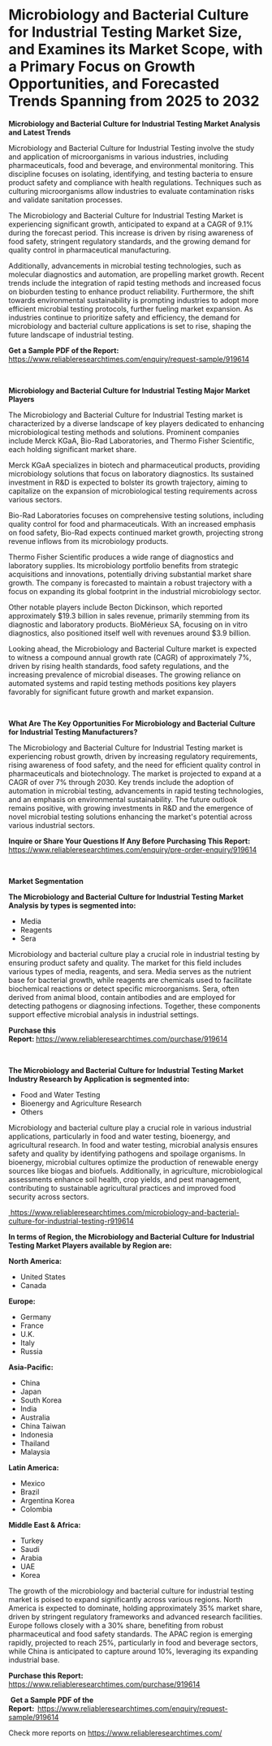 <p><h1>Microbiology and Bacterial Culture for Industrial Testing Market Size, and Examines its Market Scope, with a Primary Focus on Growth Opportunities, and Forecasted Trends Spanning from 2025 to 2032</h1></p><p><strong>Microbiology and Bacterial Culture for Industrial Testing Market Analysis and Latest Trends</strong></p>
<p><p>Microbiology and Bacterial Culture for Industrial Testing involve the study and application of microorganisms in various industries, including pharmaceuticals, food and beverage, and environmental monitoring. This discipline focuses on isolating, identifying, and testing bacteria to ensure product safety and compliance with health regulations. Techniques such as culturing microorganisms allow industries to evaluate contamination risks and validate sanitation processes.</p><p>The Microbiology and Bacterial Culture for Industrial Testing Market is experiencing significant growth, anticipated to expand at a CAGR of 9.1% during the forecast period. This increase is driven by rising awareness of food safety, stringent regulatory standards, and the growing demand for quality control in pharmaceutical manufacturing. </p><p>Additionally, advancements in microbial testing technologies, such as molecular diagnostics and automation, are propelling market growth. Recent trends include the integration of rapid testing methods and increased focus on bioburden testing to enhance product reliability. Furthermore, the shift towards environmental sustainability is prompting industries to adopt more efficient microbial testing protocols, further fueling market expansion. As industries continue to prioritize safety and efficiency, the demand for microbiology and bacterial culture applications is set to rise, shaping the future landscape of industrial testing.</p></p>
<p><strong>Get a Sample PDF of the Report:&nbsp;</strong> <a href="https://www.reliableresearchtimes.com/enquiry/request-sample/919614?utm_campaign=3258&utm_medium=2&utm_source=Github&utm_content=ia&utm_term=07032025&utm_id=microbiology-and-bacterial-culture-for-industrial-testing">https://www.reliableresearchtimes.com/enquiry/request-sample/919614</a></p>
<p>&nbsp;</p>
<p><strong>Microbiology and Bacterial Culture for Industrial Testing Major Market Players</strong></p>
<p><p>The Microbiology and Bacterial Culture for Industrial Testing market is characterized by a diverse landscape of key players dedicated to enhancing microbiological testing methods and solutions. Prominent companies include Merck KGaA, Bio-Rad Laboratories, and Thermo Fisher Scientific, each holding significant market share. </p><p>Merck KGaA specializes in biotech and pharmaceutical products, providing microbiology solutions that focus on laboratory diagnostics. Its sustained investment in R&D is expected to bolster its growth trajectory, aiming to capitalize on the expansion of microbiological testing requirements across various sectors.</p><p>Bio-Rad Laboratories focuses on comprehensive testing solutions, including quality control for food and pharmaceuticals. With an increased emphasis on food safety, Bio-Rad expects continued market growth, projecting strong revenue inflows from its microbiology products.</p><p>Thermo Fisher Scientific produces a wide range of diagnostics and laboratory supplies. Its microbiology portfolio benefits from strategic acquisitions and innovations, potentially driving substantial market share growth. The company is forecasted to maintain a robust trajectory with a focus on expanding its global footprint in the industrial microbiology sector.</p><p>Other notable players include Becton Dickinson, which reported approximately $19.3 billion in sales revenue, primarily stemming from its diagnostic and laboratory products. BioMérieux SA, focusing on in vitro diagnostics, also positioned itself well with revenues around $3.9 billion.</p><p>Looking ahead, the Microbiology and Bacterial Culture market is expected to witness a compound annual growth rate (CAGR) of approximately 7%, driven by rising health standards, food safety regulations, and the increasing prevalence of microbial diseases. The growing reliance on automated systems and rapid testing methods positions key players favorably for significant future growth and market expansion.</p></p>
<p>&nbsp;</p>
<p><strong>What Are The Key Opportunities For Microbiology and Bacterial Culture for Industrial Testing Manufacturers?</strong></p>
<p><p>The Microbiology and Bacterial Culture for Industrial Testing market is experiencing robust growth, driven by increasing regulatory requirements, rising awareness of food safety, and the need for efficient quality control in pharmaceuticals and biotechnology. The market is projected to expand at a CAGR of over 7% through 2030. Key trends include the adoption of automation in microbial testing, advancements in rapid testing technologies, and an emphasis on environmental sustainability. The future outlook remains positive, with growing investments in R&D and the emergence of novel microbial testing solutions enhancing the market's potential across various industrial sectors.</p></p>
<p><strong>Inquire or Share Your Questions If Any Before Purchasing This Report:</strong> <a href="https://www.reliableresearchtimes.com/enquiry/pre-order-enquiry/919614?utm_campaign=3258&utm_medium=2&utm_source=Github&utm_content=ia&utm_term=07032025&utm_id=microbiology-and-bacterial-culture-for-industrial-testing">https://www.reliableresearchtimes.com/enquiry/pre-order-enquiry/919614</a></p>
<p>&nbsp;</p>
<p><strong>Market Segmentation</strong></p>
<p><strong>The Microbiology and Bacterial Culture for Industrial Testing Market Analysis by types is segmented into:</strong></p>
<p><ul><li>Media</li><li>Reagents</li><li>Sera</li></ul></p>
<p><p>Microbiology and bacterial culture play a crucial role in industrial testing by ensuring product safety and quality. The market for this field includes various types of media, reagents, and sera. Media serves as the nutrient base for bacterial growth, while reagents are chemicals used to facilitate biochemical reactions or detect specific microorganisms. Sera, often derived from animal blood, contain antibodies and are employed for detecting pathogens or diagnosing infections. Together, these components support effective microbial analysis in industrial settings.</p></p>
<p><strong>Purchase this Report:&nbsp;</strong><a href="https://www.reliableresearchtimes.com/purchase/919614?utm_campaign=3258&utm_medium=2&utm_source=Github&utm_content=ia&utm_term=07032025&utm_id=microbiology-and-bacterial-culture-for-industrial-testing">https://www.reliableresearchtimes.com/purchase/919614</a></p>
<p>&nbsp;</p>
<p><strong>The Microbiology and Bacterial Culture for Industrial Testing Market Industry Research by Application is segmented into:</strong></p>
<p><ul><li>Food and Water Testing</li><li>Bioenergy and Agriculture Research</li><li>Others</li></ul></p>
<p><p>Microbiology and bacterial culture play a crucial role in various industrial applications, particularly in food and water testing, bioenergy, and agricultural research. In food and water testing, microbial analysis ensures safety and quality by identifying pathogens and spoilage organisms. In bioenergy, microbial cultures optimize the production of renewable energy sources like biogas and biofuels. Additionally, in agriculture, microbiological assessments enhance soil health, crop yields, and pest management, contributing to sustainable agricultural practices and improved food security across sectors.</p></p>
<p><a href="https://www.reliableresearchtimes.com/microbiology-and-bacterial-culture-for-industrial-testing-r919614?utm_campaign=3258&utm_medium=2&utm_source=Github&utm_content=ia&utm_term=07032025&utm_id=microbiology-and-bacterial-culture-for-industrial-testing">&nbsp;https://www.reliableresearchtimes.com/microbiology-and-bacterial-culture-for-industrial-testing-r919614</a></p>
<p><strong>In terms of Region, the Microbiology and Bacterial Culture for Industrial Testing Market Players available by Region are:</strong></p>
<p>
    <p> <strong> North America: </strong>
        <ul>
            <li>United States</li>
            <li>Canada</li>
        </ul>
        </p> 
    <p> <strong> Europe: </strong>
        <ul>
            <li>Germany</li>
            <li>France</li>
            <li>U.K.</li>
            <li>Italy</li>
            <li>Russia</li>
        </ul>
        </p> 
    <p> <strong> Asia-Pacific: </strong>
        <ul>
            <li>China</li>
            <li>Japan</li>
            <li>South Korea</li>
            <li>India</li>
            <li>Australia</li>
            <li>China Taiwan</li>
            <li>Indonesia</li>
            <li>Thailand</li>
            <li>Malaysia</li>
        </ul>
        </p> 
    <p> <strong> Latin America: </strong>
        <ul>
            <li>Mexico</li>
            <li>Brazil</li>
            <li>Argentina Korea</li>
            <li>Colombia</li>
        </ul>
        </p> 
    <p> <strong> Middle East & Africa: </strong>
        <ul>
            <li>Turkey</li>
            <li>Saudi</li>
            <li>Arabia</li>
            <li>UAE</li>
            <li>Korea</li>
        </ul>
    </p>
    </p>
<p><p>The growth of the microbiology and bacterial culture for industrial testing market is poised to expand significantly across various regions. North America is expected to dominate, holding approximately 35% market share, driven by stringent regulatory frameworks and advanced research facilities. Europe follows closely with a 30% share, benefiting from robust pharmaceutical and food safety standards. The APAC region is emerging rapidly, projected to reach 25%, particularly in food and beverage sectors, while China is anticipated to capture around 10%, leveraging its expanding industrial base.</p></p>
<p><strong>Purchase this Report: </strong><a href="https://www.reliableresearchtimes.com/purchase/919614?utm_campaign=3258&utm_medium=2&utm_source=Github&utm_content=ia&utm_term=07032025&utm_id=microbiology-and-bacterial-culture-for-industrial-testing">https://www.reliableresearchtimes.com/purchase/919614</a></p>
<p>&nbsp;<strong>Get a Sample PDF of the Report:&nbsp;&nbsp;</strong><a href="https://www.reliableresearchtimes.com/enquiry/request-sample/919614?utm_campaign=3258&utm_medium=2&utm_source=Github&utm_content=ia&utm_term=07032025&utm_id=microbiology-and-bacterial-culture-for-industrial-testing">https://www.reliableresearchtimes.com/enquiry/request-sample/919614</a></p>
<p><strong></strong></p>
<p>Check more reports on <a href="https://www.reliableresearchtimes.com/?utm_campaign=3258&utm_medium=2&utm_source=Github&utm_content=ia&utm_term=07032025&utm_id=microbiology-and-bacterial-culture-for-industrial-testing">https://www.reliableresearchtimes.com/</a></p>